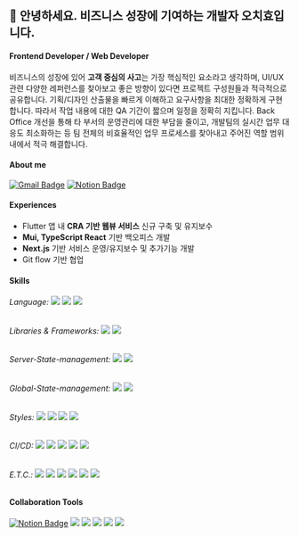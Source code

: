 ## 🫡 안녕하세요. 비즈니스 성장에 기여하는 개발자 오치효입니다.

#### Frontend Developer / Web Developer
비즈니스의 성장에 있어 **고객 중심의 사고**는 가장 핵심적인 요소라고 생각하며, UI/UX 관련 다양한 레퍼런스를 찾아보고 좋은 방향이 있다면 프로젝트 구성원들과 적극적으로 공유합니다. 
기획/디자인 산출물을 빠르게 이해하고 요구사항을 최대한 정확하게 구현합니다. 따라서 작업 내용에 대한 QA 기간이 짧으며 일정을 정확히 지킵니다.
Back Office 개선을 통해 타 부서의 운영관리에 대한 부담을 줄이고, 개발팀의 실시간 업무 대응도 최소화하는 등 팀 전체의 비효율적인 업무 프로세스를 찾아내고 주어진 역할 범위 내에서 적극 해결합니다.

#### About me
[![Gmail Badge](https://img.shields.io/badge/Gmail-d14836?style=flat-square&logo=Gmail&logoColor=white&link=mailto:ohcho.dev@gmail.com)](ohcho.dev@gmail.com)
  [![Notion Badge](https://img.shields.io/badge/Notion-000000?style=flat-square&logo=Notion&logoColor=white&link=https://ohcho-dev.notion.site/468e00e5cbc843c0b5a5242de73cdd42)](https://ohcho-dev.notion.site/468e00e5cbc843c0b5a5242de73cdd42)

#### Experiences
- Flutter 앱 내 **CRA 기반 웹뷰 서비스** 신규 구축 및 유지보수
- **Mui, TypeScript React** 기반 백오피스 개발
- **Next.js** 기반 서비스 운영/유지보수 및 추가기능 개발
- Git flow 기반 협업

#### Skills
###### Language: <img src="https://img.shields.io/badge/JavaScript-F7DF1E?style=flat-square&logo=JavaScript&logoColor=white"/> <img src="https://img.shields.io/badge/TypeScript-3178C6?style=flat-square&logo=TypeScript&logoColor=white"/> <img src="https://img.shields.io/badge/HTML5-E34F26?style=flat-square&logo=HTML5&logoColor=white"/>
###### Libraries & Frameworks: <img src="https://img.shields.io/badge/React-61DAFB?style=flat-square&logo=React&logoColor=white"/> <img src="https://img.shields.io/badge/Next.js-000000?style=flat-square&logo=Next.js&logoColor=white"/>
###### Server-State-management: <img src="https://img.shields.io/badge/React--Query-FF4154?style=flat-square&logo=React-Query&logoColor=white"/> <img src="https://img.shields.io/badge/SWR-000000?style=flat-square&logo=SWR&logoColor=white"/> 
###### Global-State-management: <img src="https://img.shields.io/badge/Recoil-3567E5?style=flat-square&logo=Recoil&logoColor=white"/> <img src="https://img.shields.io/badge/Zustand-000000?style=flat-square&logo=Zustand&logoColor=white"/> 
###### Styles: <img src="https://img.shields.io/badge/CSS3-1572B6?style=flat-square&logo=CSS3&logoColor=white"/> <img src="https://img.shields.io/badge/styled--components-DB7093?style=flat-square&logo=styled-components&logoColor=white"/> <img src="https://img.shields.io/badge/tailwindcss-06B6D4?style=flat-square&logo=tailwindcss&logoColor=white"/> <img src="https://img.shields.io/badge/sass-CC6699?style=flat-square&logo=sass&logoColor=white"/>
###### CI/CD: <img src="https://img.shields.io/badge/amazon--s3-569A31?style=flat-square&logo=amazons3&logoColor=white"/> <img src="https://img.shields.io/badge/amazon--route--53-8C4FFF?style=flat-square&logo=amazonroute53&logoColor=white"/> <img src="https://img.shields.io/badge/amazon--ec2-FF9900?style=flat-square&logo=amazonec2&logoColor=white"/> <img src="https://img.shields.io/badge/nginx-009639?style=flat-square&logo=nginx&logoColor=white"/> <img src="https://img.shields.io/badge/Github--Actions-2088FF?style=flat-square&logo=githubactions&logoColor=white"/>
###### E.T.C.: <img src="https://img.shields.io/badge/MUI-007FFF?style=flat-square&logo=MUI&logoColor=white"/> <img src="https://img.shields.io/badge/Google--Tag--Manager-246FDB?style=flat-square&logo=googletagmanager&logoColor=white"/> <img src="https://img.shields.io/badge/Google--Analytics-E37400?style=flat-square&logo=googleanalytics&logoColor=white"/> <img src="https://img.shields.io/badge/Contentful-2478CC?style=flat-square&logo=contentful&logoColor=white"/> <img src="https://img.shields.io/badge/Sanity-F03E2F?style=flat-square&logo=sanity&logoColor=white"/> <img src="https://img.shields.io/badge/Supabase-3FCF8E?style=flat-square&logo=supabase&logoColor=white"/>

#### Collaboration Tools 
[![Notion Badge](https://img.shields.io/badge/Notion-000000?style=flat-square&logo=Notion&logoColor=white&link=https://ohcho-dev.notion.site/468e00e5cbc843c0b5a5242de73cdd42)](https://ohcho-dev.notion.site/468e00e5cbc843c0b5a5242de73cdd42) <img src="https://img.shields.io/badge/Slack-4A154B?style=flat-square&logo=Slack&logoColor=white"/> <img src="https://img.shields.io/badge/Git-F05032?style=flat-square&logo=Git&logoColor=white"/> <img src="https://img.shields.io/badge/GitHub-181717?style=flat-square&logo=GitHub&logoColor=white"/> <img src="https://img.shields.io/badge/Figma-F24E1E?style=flat-square&logo=Figma&logoColor=white"/> <img src="https://img.shields.io/badge/Visual Studio Code-007ACC?style=flat-square&logo=Visual Studio Code&logoColor=white"/> 

